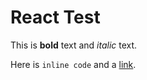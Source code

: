 # React Test

This is **bold** text and *italic* text.

Here is `inline code` and a [link](https://example.com).